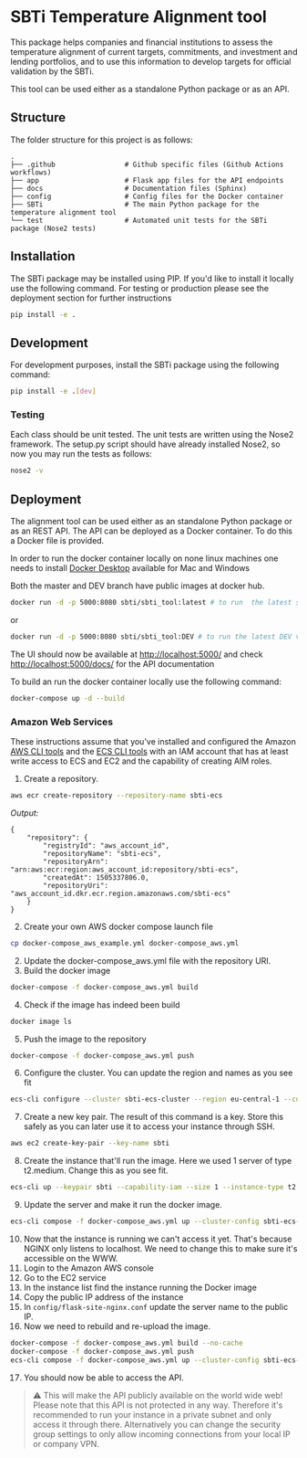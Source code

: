 # SBTi Temperature Alignment tool
This package helps companies and financial institutions to assess the temperature alignment of current
targets, commitments, and investment and lending portfolios, and to use this information to develop 
targets for official validation by the SBTi.

This tool can be used either as a standalone Python package or as an API.

## Structure
The folder structure for this project is as follows:

    .
    ├── .github                 # Github specific files (Github Actions workflows)
    ├── app                     # Flask app files for the API endpoints
    ├── docs                    # Documentation files (Sphinx)
    ├── config                  # Config files for the Docker container
    ├── SBTi                    # The main Python package for the temperature alignment tool
    └── test                    # Automated unit tests for the SBTi package (Nose2 tests)

## Installation
The SBTi package may be installed using PIP. If you'd like to install it locally use the following command. For testing or production please see the deployment section for further instructions

```bash
pip install -e .
```

## Development
For development purposes, install the SBTi package using the following command:
```bash
pip install -e .[dev]
``` 

### Testing
Each class should be unit tested. The unit tests are written using the Nose2 framework.
The setup.py script should have already installed Nose2, so now you may run the tests as follows:
```bash
nose2 -v
```

## Deployment
The alignment tool can be used either as an standalone Python package or as an REST API.
The API can be deployed as a Docker container. To do this a Docker file is provided.

In order to run the docker container locally on none linux machines one needs to install [Docker Desktop](https://www.docker.com/products/docker-desktop) available for Mac and Windows


Both the master and DEV branch have public images at docker hub. 

```bash
docker run -d -p 5000:8080 sbti/sbti_tool:latest # to run  the latest stable release
```
or 
```bash
docker run -d -p 5000:8080 sbti/sbti_tool:DEV # to run the latest DEV version
```
The UI should now be available at [http://localhost:5000/](http://localhost:5000/) and check [http://localhost:5000/docs/](http://localhost:5000/docs/) for the API documentation

To build an run the docker container locally use the following command:
```bash
docker-compose up -d --build
```

### Amazon Web Services
These instructions assume that you've installed and configured the Amazon [AWS CLI tools](https://docs.aws.amazon.com/cli/latest/userguide/install-cliv2.html) and the [ECS CLI tools](https://docs.aws.amazon.com/AmazonECS/latest/developerguide/ECS_CLI_Configuration.html) with an IAM account that has at least write access to ECS and EC2 and the capability of creating AIM roles.

1. Create a repository. 
```bash
aws ecr create-repository --repository-name sbti-ecs
```

*Output:*

```
{
    "repository": {
        "registryId": "aws_account_id",
        "repositoryName": "sbti-ecs",
        "repositoryArn": "arn:aws:ecr:region:aws_account_id:repository/sbti-ecs",
        "createdAt": 1505337806.0,
        "repositoryUri": "aws_account_id.dkr.ecr.region.amazonaws.com/sbti-ecs"
    }
}
```

2. Create your own AWS docker compose launch file
```bash
cp docker-compose_aws_example.yml docker-compose_aws.yml
```
2. Update the docker-compose_aws.yml file with the repository URI.
3. Build the docker image
```bash
docker-compose -f docker-compose_aws.yml build
```
4. Check if the image has indeed been build
```bash
docker image ls
```
5. Push the image to the repository
```bash
docker-compose -f docker-compose_aws.yml push
```
6. Configure the cluster. You can update the region and names as you see fit
```bash
ecs-cli configure --cluster sbti-ecs-cluster --region eu-central-1 --config-name sbti-ecs-conf --cfn-stack-name sbti-ecs-stack --default-launch-type ec2
```
7. Create a new key pair. The result of this command is a key. Store this safely as you can later use it to access your instance through SSH.
```bash
aws ec2 create-key-pair --key-name sbti
```
8. Create the instance that'll run the image. Here we used 1 server of type t2.medium. Change this as you see fit.
```bash
ecs-cli up --keypair sbti --capability-iam --size 1 --instance-type t2.medium --cluster-config sbti-ecs-conf
```
9. Update the server and make it run the docker image.
```bash
ecs-cli compose -f docker-compose_aws.yml up --cluster-config sbti-ecs-conf
```
10. Now that the instance is running we can't access it yet. That's because NGINX only listens to localhost. We need to change this to make sure it's accessible on the WWW.
11. Login to the Amazon AWS console
12. Go to the EC2 service
13. In the instance list find the instance running the Docker image
14. Copy the public IP address of the instance
15. In ```config/flask-site-nginx.conf``` update the server name to the public IP.
16. Now we need to rebuild and re-upload the image.

```bash
docker-compose -f docker-compose_aws.yml build --no-cache
docker-compose -f docker-compose_aws.yml push
ecs-cli compose -f docker-compose_aws.yml up --cluster-config sbti-ecs-conf --force-update
```
17. You should now be able to access the API.

> :warning: This will make the API publicly available on the world wide web! Please note that this API is not protected in any way. Therefore it's recommended to run your instance in a private subnet and only access it through there. Alternatively you can change the security group settings to only allow incoming connections from your local IP or company VPN.  
